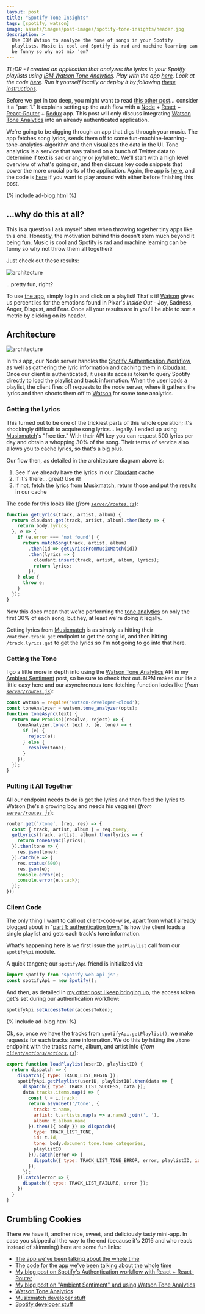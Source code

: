 ```yaml
---
layout: post
title: "Spotify Tone Insights"
tags: [spotify, watson]
image: assets/images/post-images/spotify-tone-insights/header.jpg
description: >
  Use IBM Watson to analyze the tone of songs in your Spotify
  playlists. Music is cool and Spotify is rad and machine learning can
  be funny so why not mix 'em?
---
```


*TL;DR - I created an application that analyzes the lyrics in your
Spotify playlists using [IBM Watson Tone Analytics][ta]. Play with the
app [here][app]. Look at the code [here][git]. Run it yourself locally
or deploy it by following [these instructions][git].*

Before we get in too deep, you might want to read [this other
post][sblog]... consider it a "part 1." It explains setting up the auth
flow with a [Node][n] + [React][r] + [React-Router][rr] + [Redux][rx]
app. This post will only discuss integrating [Watson Tone Analytics][ta]
into an already authenticated application.

We're going to be digging through an app that digs through your music.
The app fetches song lyrics, sends them off to some
fun-machine-learning-tone-analytics-algorithm and then visualizes the
data in the UI. Tone analytics is a service that was trained on a bunch
of Twitter data to determine if text is sad or angry or joyful etc.
We'll start with a high level overview of what's going on, and then
discuss key code snippets that power the more crucial parts of the
application. Again, the app is [here][app], and the code is [here][git]
if you want to play around with either before finishing this post.

{% include ad-blog.html %}

## ...why do this at all?

This is a question I ask myself often when throwing together tiny apps
like this one. Honestly, the motivation behind this doesn't stem much
beyond it being fun. Music is cool and Spotify is rad and machine
learning can be funny so why not throw them all together?

Just check out these results:

![architecture](/assets/images/post-images/spotify-tone-insights/screenshot.png)

...pretty fun, right?

To use [the app][app], simply log in and click on a playlist! That's it!
[Watson][ta] gives us percentiles for the emotions found in Pixar's
*Inside Out* - Joy, Sadness, Anger, Disgust, and Fear. Once all your
results are in you'll be able to sort a metric by clicking on its
header.

## Architecture

![architecture](/assets/images/post-images/spotify-tone-insights/architecture.png)

In this app, our Node server handles the [Spotify Authentication
Workflow][sblog], as well as gathering the lyric information and caching
them in [Cloudant][cd]. Once our client is authenticated, it uses its
access token to query Spotify directly to load the playlist and track
information. When the user loads a playlist, the client fires off
requests to the node server, where it gathers the lyrics and then shoots
them off to [Watson][ta] for some tone analytics.

### Getting the Lyrics

This turned out to be one of the trickiest parts of this whole
operation; it's shockingly difficult to acquire song lyrics... legally.
I ended up using [Musixmatch][mx]'s "free tier." With their API key
you can request 500 lyrics per day and obtain a whopping 30% of the
song. Their terms of service also allows you to cache lyrics, so that's
a big plus.

Our flow then, as detailed in the architecture diagram above is:

  1. See if we already have the lyrics in our [Cloudant][cd] cache
  1. If it's there... great! Use it!
  1. If not, fetch the lyrics from [Musixmatch][mx], return those and
     put the results in our cache
     
The code for this looks like (*from [`server/routes.js`][rts]*):

~~~js
function getLyrics(track, artist, album) {
  return cloudant.get(track, artist, album).then(body => {
    return body.lyrics;
  }, e => {
    if (e.error === 'not_found') {
      return matchSong(track, artist, album)
        .then(id => getLyricsFromMusixMatch(id))
        .then(lyrics => {
          cloudant.insert(track, artist, album, lyrics);
          return lyrics;
        });
    } else {
      throw e;
    }
  });
}
~~~

Now this does mean that we're performing the [tone analytics][ta] on
only the first 30% of each song, but hey, at least we're doing it
legally.

Getting lyrics from [Musixmatch][mx] is as simply as hitting their
`/matcher.track.get` endpoint to get the song id, and then hitting 
`/track.lyrics.get` to get the lyrics so I'm not going to go into that
here.

### Getting the Tone

I go a little more in depth into using the [Watson Tone Analytics][ta]
API in my [Ambient Sentiment][as] post, so be sure to check that out.
NPM makes our life a little easy here and our asynchronous tone fetching
function looks like (*from [`server/routes.js`][rts]*):

~~~js
const watson = require('watson-developer-cloud');
const toneAnalyzer = watson.tone_analyzer(opts);
function toneAsync(text) {
  return new Promise((resolve, reject) => {
    toneAnalyzer.tone({ text }, (e, tone) => {
      if (e) {
        reject(e);
      } else {
        resolve(tone);
      }
    });
  });
}
~~~

### Putting it All Together

All our endpoint needs to do is get the lyrics and then feed the lyrics
to Watson (he's a growing boy and needs his veggies) (*from
[`server/routes.js`][rts]*):

~~~js
router.get('/tone', (req, res) => {
  const { track, artist, album } = req.query;
  getLyrics(track, artist, album).then(lyrics => {
    return toneAsync(lyrics);
  }).then(tone => {
    res.json(tone);
  }).catch(e => {
    res.status(500);
    res.json(e);
    console.error(e);
    console.error(e.stack);
  });
});
~~~

### Client Code

The only thing I want to call out client-code-wise, apart from what I
already blogged about in "[part 1: authentication town][sblog]," is how
the client loads a single playlist and gets each track's tone
information.

What's happening here is we first issue the `getPlaylist` call from
our `spotifyApi` module.

A quick tangent; our `spotifyApi` friend is initialized via:

~~~js
import Spotify from 'spotify-web-api-js';
const spotifyApi = new Spotify();
~~~

And then, as detailed in [my other post I keep bringing up][sblog], the
access token get's set during our authentication workflow:

~~~js
spotifyApi.setAccessToken(accessToken);
~~~

{% include ad-blog.html %}

Ok, so, once we have the tracks from `spotifyApi.getPlaylist()`, we make
requests for each tracks tone information. We do this by hitting the
`/tone` endpoint with the tracks name, album, and artist info (*from
[`client/actions/actions.js`][acts]*):

~~~js
export function loadPlaylist(userID, playlistID) {
  return dispatch => {
    dispatch({ type: TRACK_LIST_BEGIN });
    spotifyApi.getPlaylist(userID, playlistID).then(data => {
      dispatch({ type: TRACK_LIST_SUCCESS, data });
      data.tracks.items.map(i => {
        const t = i.track;
        return asyncGet('/tone', {
          track: t.name,
          artist: t.artists.map(a => a.name).join(', '),
          album: t.album.name
        }).then(({ body }) => dispatch({
          type: TRACK_LIST_TONE,
          id: t.id,
          tone: body.document_tone.tone_categories,
          playlistID
        })).catch(error => {
          dispatch({ type: TRACK_LIST_TONE_ERROR, error, playlistID, id: t.id });
        });
      });
    }).catch(error => {
      dispatch({ type: TRACK_LIST_FAILURE, error });
    })
  }
}
~~~

## Crumbling Cookies

There we have it, another nice, sweet, and deliciously tasty mini-app.
In case you skipped all the way to the end (because it's 2016 and who
reads instead of skimming) here are some fun links:

  - [The app we've been talking about the whole time][app]
  - [The code for the app we've been talking about the whole time][git]
  - [My blog post on Spotify's Authentication workflow with React +
    React-Router][sblog]
  - [My blog post on "Ambient Sentiment" and using Watson Tone
    Analytics][as]
  - [Watson Tone Analytics][ta]
  - [Musixmatch developer stuff][mx]
  - [Spotify developer stuff][sag]

[app]:   http://spotifyinsights.mybluemix.net
[git]:   https://github.com/kauffecup/spotify-tone-insights
[ta]:    http://www.ibm.com/smarterplanet/us/en/ibmwatson/developercloud/tone-analyzer.html
[sblog]: /spotify-auth-react-router
[as]:    /ambient-sentiment
[mx]:    https://developer.musixmatch.com/
[sag]:   https://developer.spotify.com/web-api/authorization-guide/
[cd]:    https://cloudant.com/
[rr]:    https://github.com/rackt/react-router
[rrr]:   https://github.com/rackt/react-router-redux
[r]:     https://facebook.github.io/react/
[rx]:    http://redux.js.org/
[n]:     https://nodejs.org
[rts]:   https://github.com/kauffecup/spotify-tone-insights/blob/master/server/routes.js
[acts]:  https://github.com/kauffecup/spotify-tone-insights/blob/master/client/actions/actions.js